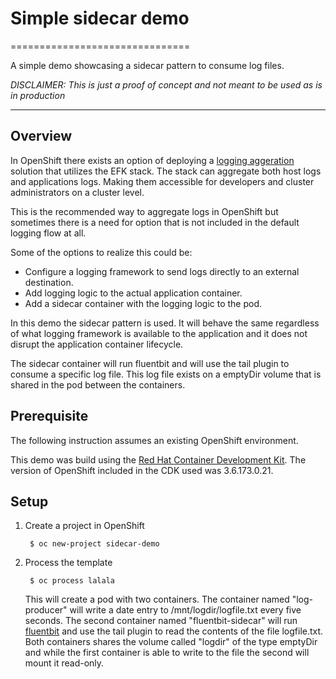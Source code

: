 # Simple sidecar demo
===============================

A simple demo showcasing a sidecar pattern to consume log files.

*DISCLAIMER: This is just a proof of concept and not meant to be used as is in production*

-------
## Overview

In OpenShift there exists an option of deploying a [logging aggeration](https://docs.openshift.com/container-platform/latest/install_config/aggregate_logging.html) solution that utilizes the EFK stack. The stack can aggregate both host logs and applications logs. Making them accessible for developers and cluster administrators on a cluster level.

This is the recommended way to aggregate logs in OpenShift but sometimes there is a need for option that is not included in the default logging flow at all.

Some of the options to realize this could be:

* Configure a logging framework to send logs directly to an external destination.
* Add logging logic to the actual application container.
* Add a sidecar container with the logging logic to the pod.

In this demo the sidecar pattern is used. It will behave the same regardless of what logging framework is available to the application and it does not disrupt the application container lifecycle.

The sidecar container will run fluentbit and will use the tail plugin to consume a specific log file. This log file exists on a emptyDir volume that is shared in the pod between the containers.

## Prerequisite

The following instruction assumes an existing OpenShift environment.

This demo was build using the [Red Hat Container Development Kit](https://developers.redhat.com/products/cdk/overview/). The version of OpenShift included in the CDK used was 3.6.173.0.21.

## Setup

1. Create a project in OpenShift

        $ oc new-project sidecar-demo

2. Process the template 

        $ oc process lalala
    
    This will create a pod with two containers. The container named "log-producer" will write a date entry to /mnt/logdir/logfile.txt every five seconds. The second container named "fluentbit-sidecar" will run [fluentbit](http://fluentbit.io) and use the tail plugin to read the contents of the file logfile.txt. Both containers shares the volume called "logdir" of the type emptyDir and while the first container is able to write to the file the second will mount it read-only. 
